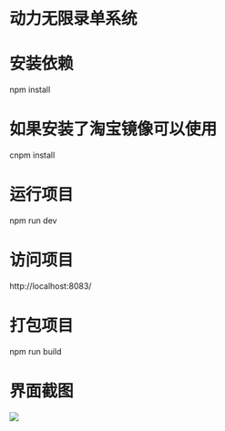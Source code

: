 # 动力无限录单系统 #

# 安装依赖
npm install

# 如果安装了淘宝镜像可以使用
cnpm install

# 运行项目
npm run dev

# 访问项目
http://localhost:8083/

# 打包项目
npm run build

# 界面截图
![](https://dobby.me/images/ludan.jpg)